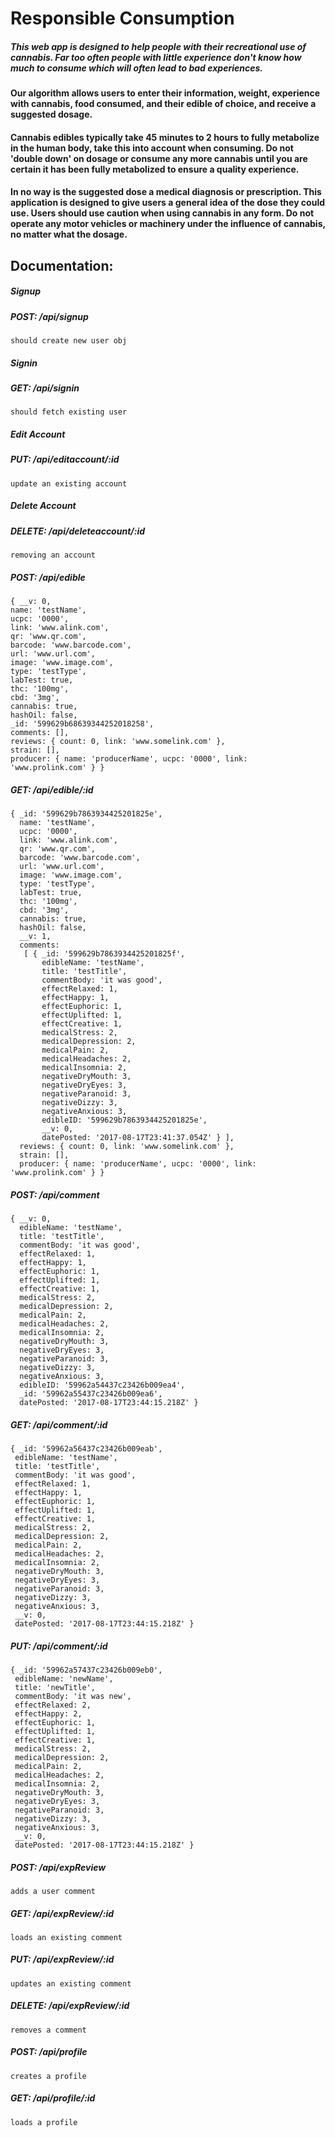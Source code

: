 # **Responsible Consumption**

##### This web app is designed to help people with their recreational use of cannabis. Far too often people with little experience don't know how much to consume which will often lead to bad experiences.

#### Our algorithm allows users to enter their information, weight, experience with cannabis, food consumed, and their edible of choice, and receive a suggested dosage.

#### Cannabis edibles typically take 45 minutes to 2 hours to fully metabolize in the human body, take this into account when consuming. Do not 'double down' on dosage or consume any more cannabis until you are certain it has been fully metabolized to ensure a quality experience.

#### In no way is the suggested dose a medical diagnosis or prescription. This application is designed to give users a general idea of the dose they could use. Users should use caution when using cannabis in any form. Do not operate any motor vehicles or machinery under the influence of cannabis, no matter what the dosage.

## **Documentation:**

##### Signup
##### POST: /api/signup
    should create new user obj

##### Signin
##### GET: /api/signin
    should fetch existing user

##### Edit Account
##### PUT: /api/editaccount/:id
    update an existing account

##### Delete Account
##### DELETE: /api/deleteaccount/:id
    removing an account


##### POST: /api/edible
```
{ __v: 0,
name: 'testName',
ucpc: '0000',
link: 'www.alink.com',
qr: 'www.qr.com',
barcode: 'www.barcode.com',
url: 'www.url.com',
image: 'www.image.com',
type: 'testType',
labTest: true,
thc: '100mg',
cbd: '3mg',
cannabis: true,
hashOil: false,
_id: '599629b68639344252018258',
comments: [],
reviews: { count: 0, link: 'www.somelink.com' },
strain: [],
producer: { name: 'producerName', ucpc: '0000', link: 'www.prolink.com' } }
```

##### GET: /api/edible/:id
```
{ _id: '599629b7863934425201825e',
  name: 'testName',
  ucpc: '0000',
  link: 'www.alink.com',
  qr: 'www.qr.com',
  barcode: 'www.barcode.com',
  url: 'www.url.com',
  image: 'www.image.com',
  type: 'testType',
  labTest: true,
  thc: '100mg',
  cbd: '3mg',
  cannabis: true,
  hashOil: false,
  __v: 1,
  comments:
   [ { _id: '599629b7863934425201825f',
       edibleName: 'testName',
       title: 'testTitle',
       commentBody: 'it was good',
       effectRelaxed: 1,
       effectHappy: 1,
       effectEuphoric: 1,
       effectUplifted: 1,
       effectCreative: 1,
       medicalStress: 2,
       medicalDepression: 2,
       medicalPain: 2,
       medicalHeadaches: 2,
       medicalInsomnia: 2,
       negativeDryMouth: 3,
       negativeDryEyes: 3,
       negativeParanoid: 3,
       negativeDizzy: 3,
       negativeAnxious: 3,
       edibleID: '599629b7863934425201825e',
       __v: 0,
       datePosted: '2017-08-17T23:41:37.054Z' } ],
  reviews: { count: 0, link: 'www.somelink.com' },
  strain: [],
  producer: { name: 'producerName', ucpc: '0000', link: 'www.prolink.com' } }
```

##### POST: /api/comment
```
{ __v: 0,
  edibleName: 'testName',
  title: 'testTitle',
  commentBody: 'it was good',
  effectRelaxed: 1,
  effectHappy: 1,
  effectEuphoric: 1,
  effectUplifted: 1,
  effectCreative: 1,
  medicalStress: 2,
  medicalDepression: 2,
  medicalPain: 2,
  medicalHeadaches: 2,
  medicalInsomnia: 2,
  negativeDryMouth: 3,
  negativeDryEyes: 3,
  negativeParanoid: 3,
  negativeDizzy: 3,
  negativeAnxious: 3,
  edibleID: '59962a54437c23426b009ea4',
  _id: '59962a55437c23426b009ea6',
  datePosted: '2017-08-17T23:44:15.218Z' }
```

##### GET: /api/comment/:id
```
{ _id: '59962a56437c23426b009eab',
 edibleName: 'testName',
 title: 'testTitle',
 commentBody: 'it was good',
 effectRelaxed: 1,
 effectHappy: 1,
 effectEuphoric: 1,
 effectUplifted: 1,
 effectCreative: 1,
 medicalStress: 2,
 medicalDepression: 2,
 medicalPain: 2,
 medicalHeadaches: 2,
 medicalInsomnia: 2,
 negativeDryMouth: 3,
 negativeDryEyes: 3,
 negativeParanoid: 3,
 negativeDizzy: 3,
 negativeAnxious: 3,
 __v: 0,
 datePosted: '2017-08-17T23:44:15.218Z' }
 ```

##### PUT: /api/comment/:id
```
{ _id: '59962a57437c23426b009eb0',
 edibleName: 'newName',
 title: 'newTitle',
 commentBody: 'it was new',
 effectRelaxed: 2,
 effectHappy: 2,
 effectEuphoric: 1,
 effectUplifted: 1,
 effectCreative: 1,
 medicalStress: 2,
 medicalDepression: 2,
 medicalPain: 2,
 medicalHeadaches: 2,
 medicalInsomnia: 2,
 negativeDryMouth: 3,
 negativeDryEyes: 3,
 negativeParanoid: 3,
 negativeDizzy: 3,
 negativeAnxious: 3,
 __v: 0,
 datePosted: '2017-08-17T23:44:15.218Z' }
 ```

##### POST: /api/expReview
    adds a user comment

##### GET: /api/expReview/:id
    loads an existing comment

##### PUT: /api/expReview/:id
    updates an existing comment

##### DELETE: /api/expReview/:id
    removes a comment


##### POST: /api/profile
    creates a profile

##### GET: /api/profile/:id
    loads a profile
